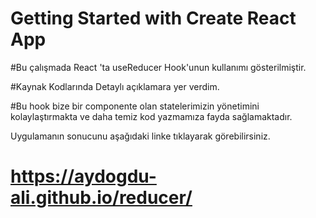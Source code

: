 # Getting Started with Create React App



#Bu çalışmada React 'ta  useReducer Hook'unun kullanımı gösterilmiştir.

#Kaynak Kodlarında Detaylı açıklamara yer verdim.

#Bu hook bize bir componente olan statelerimizin yönetimini kolaylaştırmakta ve daha temiz kod yazmamıza fayda sağlamaktadır.

Uygulamanın sonucunu aşağıdaki linke tıklayarak görebilirsiniz.


# https://aydogdu-ali.github.io/reducer/
